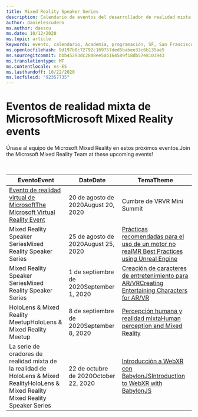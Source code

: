 ```yaml
---
title: Mixed Reality Speaker Series
description: Calendario de eventos del desarrollador de realidad mixta en el reactor de San Francisco.
author: danielescudero
ms.author: daescu
ms.date: 10/12/2020
ms.topic: article
keywords: evento, calendario, Academia, programación, SF, San Francisco, reactor
ms.openlocfilehash: 9d197b0c72792c169757ded5babee33c6b135ae5
ms.sourcegitcommit: bbb45293dc2848ee5ab164589f18db57e8103943
ms.translationtype: MT
ms.contentlocale: es-ES
ms.lasthandoff: 10/22/2020
ms.locfileid: "92357735"
---
```

# <a name="microsoft-mixed-reality-events"></a><span data-ttu-id="12465-104">Eventos de realidad mixta de Microsoft</span><span class="sxs-lookup"><span data-stu-id="12465-104">Microsoft Mixed Reality events</span></span>

<span data-ttu-id="12465-105">Únase al equipo de Microsoft Mixed Reality en estos próximos eventos.</span><span class="sxs-lookup"><span data-stu-id="12465-105">Join the Microsoft Mixed Reality Team at these upcoming events!</span></span>

<br>

|<span data-ttu-id="12465-106">Evento</span><span class="sxs-lookup"><span data-stu-id="12465-106">Event</span></span>|<span data-ttu-id="12465-107">Date</span><span class="sxs-lookup"><span data-stu-id="12465-107">Date</span></span>|<span data-ttu-id="12465-108">Tema</span><span class="sxs-lookup"><span data-stu-id="12465-108">Theme</span></span>|
|-------------|-------------|-----|
| [<span data-ttu-id="12465-109">Evento de realidad virtual de Microsoft</span><span class="sxs-lookup"><span data-stu-id="12465-109">The Microsoft Virtual Reality Event</span></span>](https://www.meetup.com/hololens-mr/events/272364822/)|<span data-ttu-id="12465-110">20 de agosto de 2020</span><span class="sxs-lookup"><span data-stu-id="12465-110">August 20, 2020</span></span>|<span data-ttu-id="12465-111">Cumbre de VR</span><span class="sxs-lookup"><span data-stu-id="12465-111">VR Mini Summit</span></span>|
| <span data-ttu-id="12465-112">Mixed Reality Speaker Series</span><span class="sxs-lookup"><span data-stu-id="12465-112">Mixed Reality Speaker Series</span></span>|<span data-ttu-id="12465-113">25 de agosto de 2020</span><span class="sxs-lookup"><span data-stu-id="12465-113">August 25, 2020</span></span>|[<span data-ttu-id="12465-114">Prácticas recomendadas para el uso de un motor no real</span><span class="sxs-lookup"><span data-stu-id="12465-114">MR Best Practices using Unreal Engine</span></span>](https://channel9.msdn.com/Shows/Docs-Mixed-Reality/Tips-and-Best-Practices-for-using-UE4-in-MR)|
| <span data-ttu-id="12465-115">Mixed Reality Speaker Series</span><span class="sxs-lookup"><span data-stu-id="12465-115">Mixed Reality Speaker Series</span></span>|<span data-ttu-id="12465-116">1 de septiembre de 2020</span><span class="sxs-lookup"><span data-stu-id="12465-116">September 1, 2020</span></span>|[<span data-ttu-id="12465-117">Creación de caracteres de entretenimiento para AR/VR</span><span class="sxs-lookup"><span data-stu-id="12465-117">Creating Entertaining Characters for AR/VR</span></span>](https://channel9.msdn.com/Shows/Docs-Mixed-Reality/Creating-Entertaining-Characters-for-Mixed-Reality)|
| <span data-ttu-id="12465-118">HoloLens & Mixed Reality Meetup</span><span class="sxs-lookup"><span data-stu-id="12465-118">HoloLens & Mixed Reality Meetup</span></span>|<span data-ttu-id="12465-119">8 de septiembre de 2020</span><span class="sxs-lookup"><span data-stu-id="12465-119">September 8, 2020</span></span>|[<span data-ttu-id="12465-120">Percepción humana y realidad mixta</span><span class="sxs-lookup"><span data-stu-id="12465-120">Human perception and Mixed Reality</span></span>](https://channel9.msdn.com/Shows/Docs-Mixed-Reality/Human-Perception-and-Mixed-Reality)|
| <span data-ttu-id="12465-121">La serie de oradores de realidad mixta de la realidad de HoloLens & Mixed Reality</span><span class="sxs-lookup"><span data-stu-id="12465-121">HoloLens & Mixed Reality Mixed Reality Speaker Series</span></span>|<span data-ttu-id="12465-122">22 de octubre de 2020</span><span class="sxs-lookup"><span data-stu-id="12465-122">October 22, 2020</span></span>|[<span data-ttu-id="12465-123">Introducción a WebXR con BabylonJS</span><span class="sxs-lookup"><span data-stu-id="12465-123">Introduction to WebXR with BabylonJS</span></span>](https://www.meetup.com/hololens-mr/events/274042144/)|


